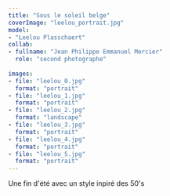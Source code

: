 ```yaml
---
title: "Sous le soleil belge"
coverImage: "leelou_portrait.jpg"
model: 
- "Leelou Plasschaert"
collab:
- fullname: "Jean Philippe Emmanuel Mercier"
  role: "second photographe"
  
images:
- file: "leelou_0.jpg"
  format: "portrait"
- file: "leelou_1.jpg"
  format: "portrait"
- file: "leelou_2.jpg"
  format: "landscape"
- file: "leelou_3.jpg"
  format: "portrait"
- file: "leelou_4.jpg"
  format: "portrait"
- file: "leelou_5.jpg"
  format: "portrait"
---
```


Une fin d'été avec un style inpiré des 50's